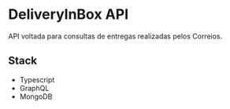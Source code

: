 # DeliveryInBox API

API voltada para consultas de entregas realizadas pelos Correios.

## Stack

- Typescript
- GraphQL
- MongoDB
